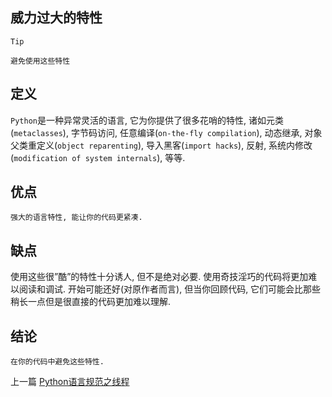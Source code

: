 <!--
author: Jack.Spanrrows
date: 2019-02-25
title: Python语言规范之威力过大的特性
tags: Python3,风格指南
category: Python3,python
status: publish
summary: Python语言规范之威力过大的特性
-->

## 威力过大的特性

```Tip```
```
避免使用这些特性
```

## 定义
```Python```是一种异常灵活的语言, 它为你提供了很多花哨的特性, 诸如元类(```metaclasses```), 字节码访问, 任意编译(```on-the-fly compilation```), 动态继承, 对象父类重定义(```object reparenting```), 导入黑客(```import hacks```), 反射, 系统内修改(```modification of system internals```), 等等.

## 优点
    强大的语言特性, 能让你的代码更紧凑.

## 缺点
使用这些很”酷”的特性十分诱人, 但不是绝对必要. 使用奇技淫巧的代码将更加难以阅读和调试. 开始可能还好(对原作者而言), 但当你回顾代码, 它们可能会比那些稍长一点但是很直接的代码更加难以理解.
## 结论
    在你的代码中避免这些特性.

上一篇 [Python语言规范之线程](https://www.imlaoa.com/blog/py3-language-style18.html)

